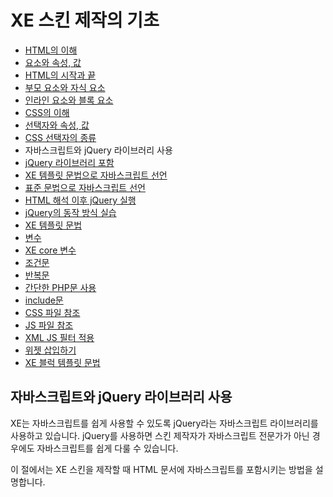 # XE 스킨 제작의 기초

- [HTML의 이해](../01_understand_html)
 - [요소와 속성, 값](../01_understand_html/element_attribute_and_value)
 - [HTML의 시작과 끝](../01_understand_html/start_and_end_of_html)
 - [부모 요소와 자식 요소](../01_understand_html/parent_and_child_element)
 - [인라인 요소와 블록 요소](../01_understand_html/inline_and_block_element)
- [CSS의 이해](../02_understand_css)
 - [선택자와 속성, 값](../02_understand_css/selector_attribute_and_value)
 - [CSS 선택자의 종류](../02_understand_css/type_of_selector)
- 자바스크립트와 jQuery 라이브러리 사용
 - [jQuery 라이브러리 포함](./include_jquery)
 - [XE 템플릿 문법으로 자바스크립트 선언](./init_javascript_with_template_grammar)
 - [표준 문법으로 자바스크립트 선언](./init_javascript_with_standard_grammar)
 - [HTML 해석 이후 jQuery 실행](./run_jquery_after_html_loading)
 - [jQuery의 동작 방식 실습](./practice_jquery)
- [XE 템플릿 문법](../04_template_grammar)
 - [변수](../04_template_grammar/variables)
 - [XE core 변수](../04_template_grammar/variables_of_xe_core)
 - [조건문](../04_template_grammar/condition_grammar)
 - [반복문](../04_template_grammar/loop_grammar)
 - [간단한 PHP문 사용](../04_template_grammar/use_php_grammar)
 - [include문](../04_template_grammar/include_grammar)
 - [CSS 파일 참조](../04_template_grammar/css_reference)
 - [JS 파일 참조](../04_template_grammar/js_reference)
 - [XML JS 필터 적용](../04_template_grammar/use_xml_js_filter)
 - [위젯 삽입하기](../04_template_grammar/include_widget)
 - [XE 블럭 템플릿 문법](../04_template_grammar/block_template_grammar)

## 자바스크립트와 jQuery 라이브러리 사용

XE는 자바스크립트를 쉽게 사용할 수 있도록 jQuery라는 자바스크립트 라이브러리를 사용하고 있습니다. jQuery를 사용하면 스킨 제작자가 자바스크립트 전문가가 아닌 경우에도 자바스크립트를 쉽게 다룰 수 있습니다.

이 절에서는 XE 스킨을 제작할 때 HTML 문서에 자바스크립트를 포함시키는 방법을 설명합니다.
